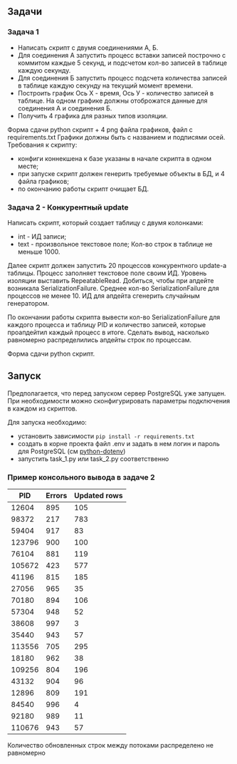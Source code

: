 ## Задачи

### Задача 1

- Написать скрипт с двумя соединениями А, Б.
- Для соединения А запустить процесс вставки записей построчно с коммитом каждые 5 секунд,
и подсчетом кол-во записей в таблице каждую секунду.
- Для соединения Б запустить процесс подсчета количества записей в таблице каждую секунду на текущий момент времени.
- Построить график Ось Х - время, Ось У - количество записей в таблице. На одном графике должны отоброжатся данные для соединения А и соединения Б.
- Получить 4 графика для разных типов изоляции.

Форма сдачи python скрипт + 4 png файла графиков, файл с requirements.txt 
Графики должны быть с названием и подписями осей.
Требования к скрипту: 
 - конфиги коннекшена к базе указаны в начале скрипта в одном месте;
 - при запуске скрипт должен генерить требуемые объекты в БД, и 4 файла графиков;
 - по окончанию работы скрипт очищает БД.

### Задача 2 - Конкурентный update

Написать скрипт, который создает таблицу c двумя колонками:
- int - ИД записи;
- text - произвольное текстовое поле;
Кол-во строк в таблице не меньше 1000.

Далее скрипт должен запустить 20 процессов конкурентного update-а таблицы.
Процесс заполняет текстовое поле своим ИД.
Уровень изоляции выставить RepeatableRead.
Добиться, чтобы при апдейте возникала SerializationFailure.
Среднее кол-во SerializationFailure для процессов не менее 10.
ИД для апдейта сгенерить случайным генератором.

По окончании работы скрипта вывести кол-во SerializationFailure для каждого процесса и таблицу PID и количество записей, которые проапдейтил каждый процесс в итоге.
Сделать вывод, насколько равномерно распределились апдейты строк по процессам.

Форма сдачи python скрипт.

## Запуск

Предполагается, что перед запуском сервер PostgreSQL уже запущен. При необходимости можно сконфигурировать параметры подключения в каждом из скриптов.

Для запуска необходимо: 
- установить зависимости `pip install -r requirements.txt`
- создать в корне проекта файл .env и задать в нем логин и пароль для PostgreSQL (см [python-dotenv](https://github.com/theskumar/python-dotenv))
- запустить task_1.py или task_2.py соответственно


### Пример консольного вывода в задаче 2

| PID     | Errors | Updated rows |
|---------|--------|--------------|
| 12604   |   895  |          105 |
| 98372   |   217  |          783 |
| 59404   |   917  |           83 |
| 123796  |   900  |          100 |
| 76104   |   881  |          119 |
| 105672  |   423  |          577 |
| 41196   |   815  |          185 |
| 27056   |   965  |           35 |
| 70180   |   894  |          106 |
| 57304   |   948  |           52 |
| 38608   |   997  |            3 |
| 35440   |   943  |           57 |
| 113556  |   705  |          295 |
| 18180   |   962  |           38 |
| 109256  |   804  |          196 |
| 43132   |   904  |           96 |
| 12896   |   809  |          191 |
| 84540   |   996  |            4 |
| 92180   |   989  |           11 |
| 110676  |   943  |           57 |

Количество обновленных строк между потоками распределено не равномерно

